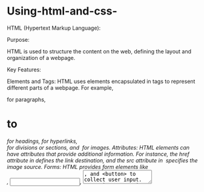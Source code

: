 # Using-html-and-css-

HTML (Hypertext Markup Language):

Purpose:

HTML is used to structure the content on the web, defining the layout and organization of a webpage.

Key Features:

Elements and Tags: HTML uses elements encapsulated in tags to represent different parts of a webpage. For example, <p> for paragraphs, <h1> to <h6> for headings, <a> for hyperlinks, <div> for divisions or sections, and <img> for images.
Attributes: HTML elements can have attributes that provide additional information. For instance, the href attribute in <a> defines the link destination, and the src attribute in <img> specifies the image source.
Forms: HTML provides form elements like <form>, <input>, <textarea>, and <button> to collect user input.
Semantic HTML: Using tags like <article>, <section>, <header>, and <footer> to give meaning to the web content and improve accessibility and SEO.

CSS (Cascading Style Sheets):

Purpose:

CSS is used to control the presentation, formatting, and layout of HTML elements. It enhances the appearance and user experience of web pages.

Key Features:

Selectors: CSS selectors target HTML elements to apply styles. Common selectors include element selectors (e.g., p), class selectors (e.g., .classname), ID selectors (e.g., #idname), and attribute selectors.
Properties and Values: CSS uses properties (e.g., color, font-size, margin, padding, background) and their values to define styles. For example, color: red; sets the text color to red.
Box Model: CSS uses the box model to represent the layout of elements. The box model consists of margins, borders, padding, and the content area.
Responsive Design: CSS enables responsive design through media queries, allowing web pages to adapt to different screen sizes and devices.
Flexbox and Grid: CSS provides layout models like Flexbox and Grid for creating complex, responsive layouts.
